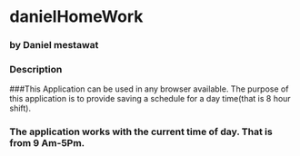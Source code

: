 # danielHomeWork
### by Daniel mestawat
### Description
###This Application can be used in any browser available. The purpose of this application is to provide saving a schedule for a day time(that is 8 hour shift).
### The application works with the current time of day. That is from 9 Am-5Pm.
